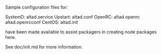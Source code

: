 Sample configuration files for:

SystemD: altad.service
Upstart: altad.conf
OpenRC:  altad.openrc
         altad.openrcconf
CentOS:  altad.init

have been made available to assist packagers in creating node packages here.

See doc/init.md for more information.
